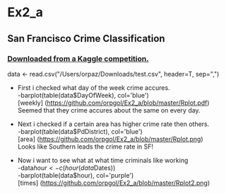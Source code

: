 # Ex2_a

## San Francisco Crime Classification
### [Downloaded from a Kaggle competition.](https://www.kaggle.com/c/sf-crime/data?test.csv.zip)
data <- read.csv("/Users/orpaz/Downloads/test.csv", header=T, sep=",")

* First i checked what day of the week crime accures. <br>
-barplot(table(data$DayOfWeek), col='blue') <br>
[weekly] (https://github.com/orpgol/Ex2_a/blob/master/Rplot.pdf) <br>
  Seemed that they crime accures about the same on every day. <br>

* Next i checked if a certain area has higher crime rate then others. <br>
-barplot(table(data$PdDistrict), col='blue') <br>
[area] (https://github.com/orpgol/Ex2_a/blob/master/Rplot.png)<br>
  Looks like Southern leads the crime rate in SF! <br>

* Now i want to see what at what time criminals like working <br>
-data$hour <- c(hour(data$Dates)) <br>
-barplot(table(data$hour), col='purple') <br>
[times] (https://github.com/orpgol/Ex2_a/blob/master/Rplot2.png)<br>
